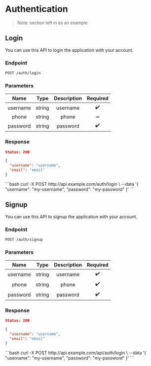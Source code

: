 <Block>

# Authentication 

> Note: section left in as an example

</Block>

<Block>

## Login

You can use this API to login the application with your account.

### Endpoint

```bash
POST /auth/login
```

### Parameters

|   Name   |  Type  | Description |      Required      |
| :------: | :----: | :---------: | :----------------: |
| username | string |  username   | :heavy_check_mark: |
|  phone   | string |    phone    | :heavy_minus_sign: |
| password | string |  password   | :heavy_check_mark: |

### Response

```json
Status: 200

{
  "username": "username",
  "email": "email"
}
```

<Example>

<CURL>
```bash
curl -X POST http://api.example.com/auth/login \
  --data '{
    "username": "my-username",
    "password": "my-password"
  }'
```
</CURL>

</Example>

</Block>

<Block>

## Signup

You can use this API to signup the application with your account.

### Endpoint

```bash
POST /auth/signup
```

### Parameters

|   Name   |  Type  | Description |      Required      |
| :------: | :----: | :---------: | :----------------: |
| username | string |  username   | :heavy_check_mark: |
|  phone   | string |    phone    | :heavy_check_mark: |
| password | string |  password   | :heavy_check_mark: |

### Response

```json
Status: 200

{
  "username": "username",
  "email": "email"
}
```

<Example>

<CURL>
```bash
curl -X POST http://api.example.com/api/auth/login \
  --data '{
    "username": "my-username",
    "password": "my-password"
  }'
```
</CURL>

</Example>

</Block>
